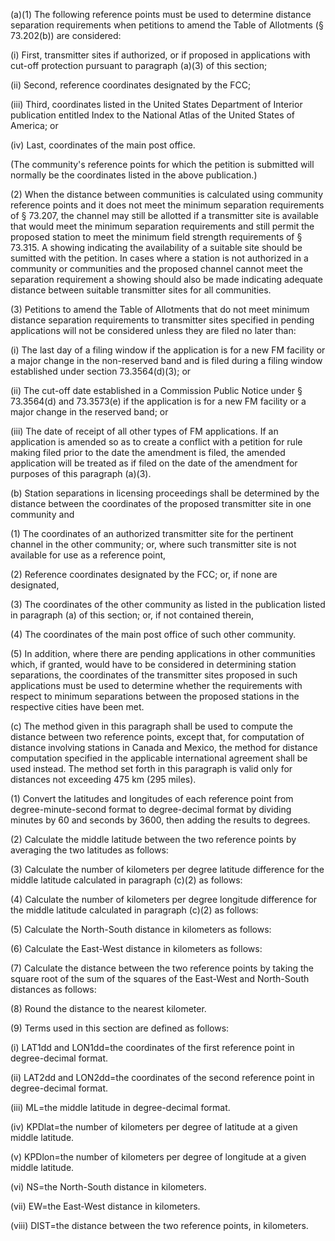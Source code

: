 (a)(1) The following reference points must be used to determine distance separation requirements when petitions to amend the Table of Allotments (§ 73.202(b)) are considered:

(i) First, transmitter sites if authorized, or if proposed in applications with cut-off protection pursuant to paragraph (a)(3) of this section;

(ii) Second, reference coordinates designated by the FCC;

(iii) Third, coordinates listed in the United States Department of Interior publication entitled Index to the National Atlas of the United States of America; or

(iv) Last, coordinates of the main post office.

(The community's reference points for which the petition is submitted will normally be the coordinates listed in the above publication.)

(2) When the distance between communities is calculated using community reference points and it does not meet the minimum separation requirements of § 73.207, the channel may still be allotted if a transmitter site is available that would meet the minimum separation requirements and still permit the proposed station to meet the minimum field strength requirements of § 73.315. A showing indicating the availability of a suitable site should be sumitted with the petition. In cases where a station is not authorized in a community or communities and the proposed channel cannot meet the separation requirement a showing should also be made indicating adequate distance between suitable transmitter sites for all communities.

(3) Petitions to amend the Table of Allotments that do not meet minimum distance separation requirements to transmitter sites specified in pending applications will not be considered unless they are filed no later than:

(i) The last day of a filing window if the application is for a new FM facility or a major change in the non-reserved band and is filed during a filing window established under section 73.3564(d)(3); or

(ii) The cut-off date established in a Commission Public Notice under § 73.3564(d) and 73.3573(e) if the application is for a new FM facility or a major change in the reserved band; or

(iii) The date of receipt of all other types of FM applications. If an application is amended so as to create a conflict with a petition for rule making filed prior to the date the amendment is filed, the amended application will be treated as if filed on the date of the amendment for purposes of this paragraph (a)(3).
              

(b) Station separations in licensing proceedings shall be determined by the distance between the coordinates of the proposed transmitter site in one community and

(1) The coordinates of an authorized transmitter site for the pertinent channel in the other community; or, where such transmitter site is not available for use as a reference point,

(2) Reference coordinates designated by the FCC; or, if none are designated,

(3) The coordinates of the other community as listed in the publication listed in paragraph (a) of this section; or, if not contained therein,

(4) The coordinates of the main post office of such other community.

(5) In addition, where there are pending applications in other communities which, if granted, would have to be considered in determining station separations, the coordinates of the transmitter sites proposed in such applications must be used to determine whether the requirements with respect to minimum separations between the proposed stations in the respective cities have been met.

(c) The method given in this paragraph shall be used to compute the distance between two reference points, except that, for computation of distance involving stations in Canada and Mexico, the method for distance computation specified in the applicable international agreement shall be used instead. The method set forth in this paragraph is valid only for distances not exceeding 475 km (295 miles).

(1) Convert the latitudes and longitudes of each reference point from degree-minute-second format to degree-decimal format by dividing minutes by 60 and seconds by 3600, then adding the results to degrees.

(2) Calculate the middle latitude between the two reference points by averaging the two latitudes as follows:
              

(3) Calculate the number of kilometers per degree latitude difference for the middle latitude calculated in paragraph (c)(2) as follows:
              

(4) Calculate the number of kilometers per degree longitude difference for the middle latitude calculated in paragraph (c)(2) as follows:
              

(5) Calculate the North-South distance in kilometers as follows:
              

(6) Calculate the East-West distance in kilometers as follows:
              

(7) Calculate the distance between the two reference points by taking the square root of the sum of the squares of the East-West and North-South distances as follows:
              

(8) Round the distance to the nearest kilometer.

(9) Terms used in this section are defined as follows:

(i) LAT1dd and LON1dd=the coordinates of the first reference point in degree-decimal format.

(ii) LAT2dd and LON2dd=the coordinates of the second reference point in degree-decimal format.

(iii) ML=the middle latitude in degree-decimal format.

(iv) KPDlat=the number of kilometers per degree of latitude at a given middle latitude.

(v) KPDlon=the number of kilometers per degree of longitude at a given middle latitude.

(vi) NS=the North-South distance in kilometers.

(vii) EW=the East-West distance in kilometers.

(viii) DIST=the distance between the two reference points, in kilometers.


